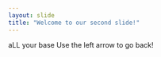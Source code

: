 ```yaml
---
layout: slide
title: "Welcome to our second slide!"
---
```

aLL your base
Use the left arrow to go back!
